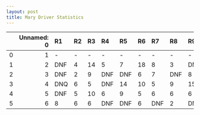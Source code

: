 ```yaml
---
layout: post 
title: Mary Driver Statistics
--- 
```


|    |   Unnamed: 0 | R1   | R2   | R3   | R4   | R5   | R6   | R7   | R8   | R9   | R10   | R11   | R12   |
|---:|-------------:|:-----|:-----|:-----|:-----|:-----|:-----|:-----|:-----|:-----|:------|:------|:------|
|  0 |            1 | -    | -    | -    | -    | -    | -    | -    | -    | -    | -     | -     | -     |
|  1 |            2 | DNF  | 4    | 14   | 5    | 7    | 18   | 8    | 3    | DNF  | 4     | 8     | 3     |
|  2 |            3 | DNF  | 2    | 9    | DNF  | DNF  | 6    | 7    | DNF  | 8    | DNF   | DNF   | 9     |
|  3 |            4 | DNQ  | 6    | 5    | DNF  | 14   | 10   | 5    | 9    | 15   | 6     | 1     | 5     |
|  4 |            5 | DNF  | 5    | 10   | 6    | 9    | 5    | 6    | 6    | 6    | 5     | 9     | 13    |
|  5 |            6 | 8    | 6    | 6    | DNF  | DNF  | 6    | DNF  | 2    | DNF  | nan   | nan   | nan   |